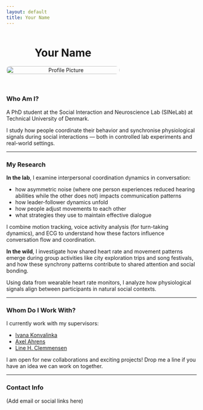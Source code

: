 ```yaml
---
layout: default
title: Your Name
---
```


<div style="display: flex; gap: 2rem; align-items: flex-start; flex-wrap: wrap;">

  <div style="flex: 1; min-width: 200px; max-width: 300px; text-align: center;">
    <h1>Your Name</h1>
    <img src="/assets/images/profile.jpeg" alt="Profile Picture" style="width: 100%; border-radius: 10px;">
  </div>

  <div style="flex: 2; min-width: 300px;">
  
  ### Who Am I?

  A PhD student at the Social Interaction and Neuroscience Lab (SINeLab) at Technical University of Denmark.

  I study how people coordinate their behavior and synchronise physiological signals during social interactions — both in controlled lab experiments and real-world settings.

  ---

  ### My Research

  **In the lab**, I examine interpersonal coordination dynamics in conversation:

  - how asymmetric noise (where one person experiences reduced hearing abilities while the other does not) impacts communication patterns  
  - how leader-follower dynamics unfold  
  - how people adjust movements to each other  
  - what strategies they use to maintain effective dialogue  

  I combine motion tracking, voice activity analysis (for turn-taking dynamics), and ECG to understand how these factors influence conversation flow and coordination.

  **In the wild**, I investigate how shared heart rate and movement patterns emerge during group activities like city exploration trips and song festivals, and how these synchrony patterns contribute to shared attention and social bonding.

  Using data from wearable heart rate monitors, I analyze how physiological signals align between participants in natural social contexts.

  ---

  ### Whom Do I Work With?

  I currently work with my supervisors:

  - [Ivana Konvalinka](https://orbit.dtu.dk/en/persons/ivana-konvalinka)  
  - [Axel Ahrens](https://www.axelahrens.dk/about-me)  
  - [Line H. Clemmensen](https://researchprofiles.ku.dk/da/persons/line-katrine-harder-clemmensen-2)  

  I am open for new collaborations and exciting projects! Drop me a line if you have an idea we can work on together.

  ---

  ### Contact Info

  (Add email or social links here)

  </div>
</div>
